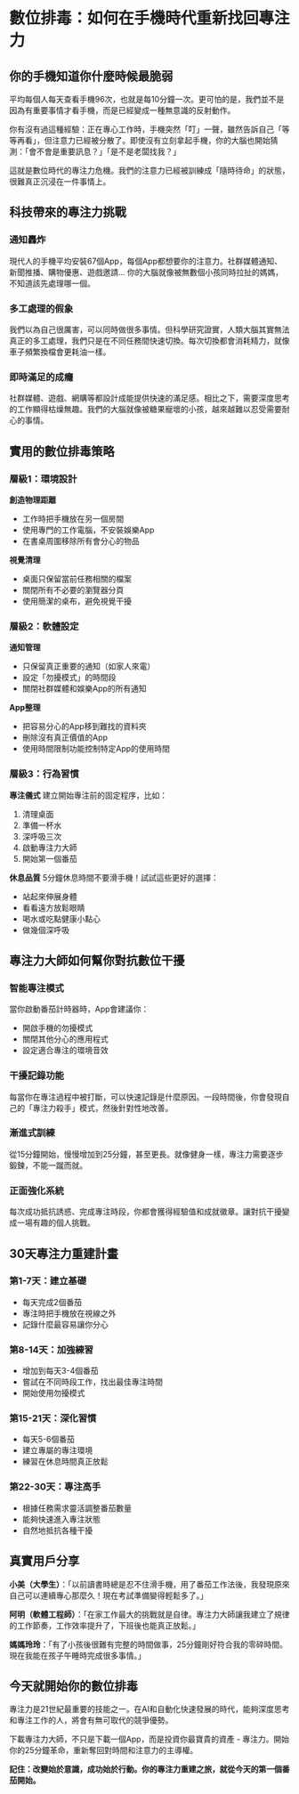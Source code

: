 # 數位排毒：如何在手機時代重新找回專注力

## 你的手機知道你什麼時候最脆弱

平均每個人每天查看手機96次，也就是每10分鐘一次。更可怕的是，我們並不是因為有重要事情才看手機，而是已經變成一種無意識的反射動作。

你有沒有過這種經驗：正在專心工作時，手機突然「叮」一聲，雖然告訴自己「等等再看」，但注意力已經被分散了。即使沒有立刻拿起手機，你的大腦也開始猜測：「會不會是重要訊息？」「是不是老闆找我？」

這就是數位時代的專注力危機。我們的注意力已經被訓練成「隨時待命」的狀態，很難真正沉浸在一件事情上。

## 科技帶來的專注力挑戰

### 通知轟炸
現代人的手機平均安裝67個App，每個App都想要你的注意力。社群媒體通知、新聞推播、購物優惠、遊戲邀請... 你的大腦就像被無數個小孩同時拉扯的媽媽，不知道該先處理哪一個。

### 多工處理的假象
我們以為自己很厲害，可以同時做很多事情。但科學研究證實，人類大腦其實無法真正的多工處理，我們只是在不同任務間快速切換。每次切換都會消耗精力，就像車子頻繁換檔會更耗油一樣。

### 即時滿足的成癮
社群媒體、遊戲、網購等都設計成能提供快速的滿足感。相比之下，需要深度思考的工作顯得枯燥無趣。我們的大腦就像被糖果寵壞的小孩，越來越難以忍受需要耐心的事情。

## 實用的數位排毒策略

### 層級1：環境設計
**創造物理距離**
- 工作時把手機放在另一個房間
- 使用專門的工作電腦，不安裝娛樂App
- 在書桌周圍移除所有會分心的物品

**視覺清理**
- 桌面只保留當前任務相關的檔案
- 關閉所有不必要的瀏覽器分頁
- 使用簡潔的桌布，避免視覺干擾

### 層級2：軟體設定
**通知管理**
- 只保留真正重要的通知（如家人來電）
- 設定「勿擾模式」的時間段
- 關閉社群媒體和娛樂App的所有通知

**App整理**
- 把容易分心的App移到難找的資料夾
- 刪除沒有真正價值的App
- 使用時間限制功能控制特定App的使用時間

### 層級3：行為習慣
**專注儀式**
建立開始專注前的固定程序，比如：
1. 清理桌面
2. 準備一杯水
3. 深呼吸三次
4. 啟動專注力大師
5. 開始第一個番茄

**休息品質**
5分鐘休息時間不要滑手機！試試這些更好的選擇：
- 站起來伸展身體
- 看看遠方放鬆眼睛
- 喝水或吃點健康小點心
- 做幾個深呼吸

## 專注力大師如何幫你對抗數位干擾

### 智能專注模式
當你啟動番茄計時器時，App會建議你：
- 開啟手機的勿擾模式
- 關閉其他分心的應用程式
- 設定適合專注的環境音效

### 干擾記錄功能
每當你在專注過程中被打斷，可以快速記錄是什麼原因。一段時間後，你會發現自己的「專注力殺手」模式，然後針對性地改善。

### 漸進式訓練
從15分鐘開始，慢慢增加到25分鐘，甚至更長。就像健身一樣，專注力需要逐步鍛鍊，不能一蹴而就。

### 正面強化系統
每次成功抵抗誘惑、完成專注時段，你都會獲得經驗值和成就徽章。讓對抗干擾變成一場有趣的個人挑戰。

## 30天專注力重建計畫

### 第1-7天：建立基礎
- 每天完成2個番茄
- 專注時把手機放在視線之外
- 記錄什麼最容易讓你分心

### 第8-14天：加強練習
- 增加到每天3-4個番茄
- 嘗試在不同時段工作，找出最佳專注時間
- 開始使用勿擾模式

### 第15-21天：深化習慣
- 每天5-6個番茄
- 建立專屬的專注環境
- 練習在休息時間真正放鬆

### 第22-30天：專注高手
- 根據任務需求靈活調整番茄數量
- 能夠快速進入專注狀態
- 自然地抵抗各種干擾

## 真實用戶分享

**小美（大學生）**：「以前讀書時總是忍不住滑手機，用了番茄工作法後，我發現原來自己可以連續專心那麼久！現在考試準備變得輕鬆多了。」

**阿明（軟體工程師）**：「在家工作最大的挑戰就是自律。專注力大師讓我建立了規律的工作節奏，工作效率提升了，下班後也能真正放鬆。」

**媽媽玲玲**：「有了小孩後很難有完整的時間做事，25分鐘剛好符合我的零碎時間。現在我能在孩子午睡時完成很多事情。」

## 今天就開始你的數位排毒

專注力是21世紀最重要的技能之一。在AI和自動化快速發展的時代，能夠深度思考和專注工作的人，將會有無可取代的競爭優勢。

下載專注力大師，不只是下載一個App，而是投資你最寶貴的資產 - 專注力。開始你的25分鐘革命，重新奪回對時間和注意力的主導權。

**記住：改變始於意識，成功始於行動。你的專注力重建之旅，就從今天的第一個番茄開始。**